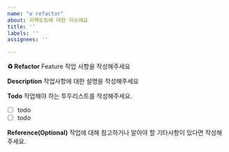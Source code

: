 ```yaml
---
name: "♻️ refactor"
about: 리팩토링에 대한 이슈에요
title: ''
labels: ''
assignees: ''

---
```


**♻️ Refactor**
Feature 작업 사항을 작성해주세요

**Description**
작업사항에 대한 설명을 작성해주세요


**Todo**
작업해야 하는 투두리스트를 작성해주세요.
- [ ] todo
- [ ] todo

**Reference(Optional)**
작업에 대해 참고하거나 알아야 할 기타사항이 있다면 작성해주세요.
